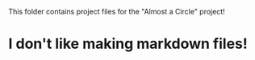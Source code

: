 This folder contains project files for the "Almost a Circle" project!

# I don't like making markdown files!
